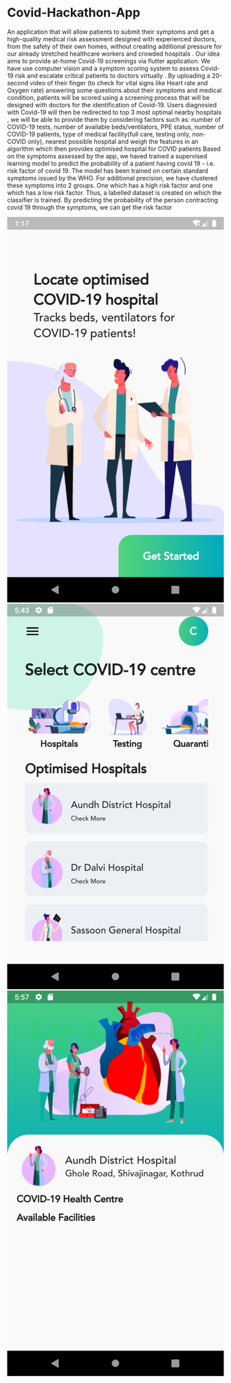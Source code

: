 # Covid-Hackathon-App
An application that will allow patients to submit their symptoms and get a high-quality medical risk assessment designed with experienced doctors, from the safety of their own homes, without creating additional pressure for our already stretched healthcare workers and crowded hospitals .
Our idea aims to provide at-home Covid-19 screenings via flutter application. We have use computer vision and a symptom scoring system to assess Covid-19 risk and escalate critical patients to doctors virtually .
By uploading a 20-second video of their finger (to check for vital signs like Heart rate and Oxygen rate) answering some questions about their symptoms and medical condition, patients will be scored using a screening process that will be designed with doctors for the identification of Covid-19.
Users diagnosied with Covid-19 will then be redirected to top 3 most optimal nearby hospitals , we will be able to provide them by considering factors such as: number of COVID-19 tests, number of available beds/ventilators, PPE status, number of COVID-19 patients, type of medical facility(full care, testing only, non-COVID only), nearest possible hospital and weigh the features in an algorithm which then provides optimised hospital for COVID patients
Based on the symptoms assessed by the app, we haved trained a supervised learning model to predict the probability of a patient having covid 19 - i.e. risk factor of covid 19. The model has been trained on certain standard symptoms issued by the WHO. For additional precision, we have clustered these symptoms into 2 groups. One which has a high risk factor and one which has a low risk factor. Thus, a labelled dataset is created on which the classifier is trained. By predicting the probability of the person contracting covid 19 through the symptoms, we can get the risk factor


![Screen 1](Screenshot_1592725656.png)![Screen 1](Screenshot_1592741634.png)![Screen 1](Screenshot_1592742421.png)
